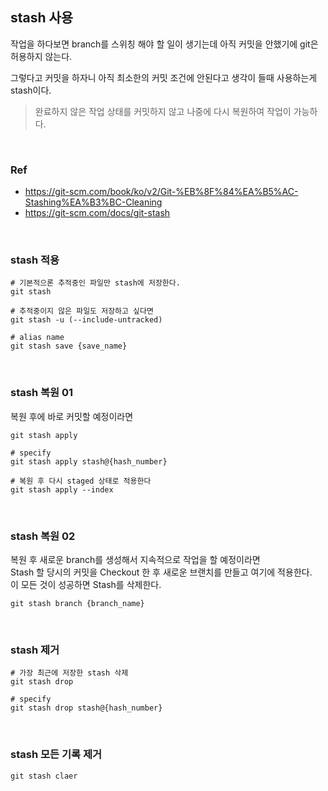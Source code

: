 ## stash 사용

작업을 하다보면 branch를 스위칭 해야 할 일이 생기는데 아직 커밋을 안했기에 git은 허용하지 않는다.

그렇다고 커밋을 하자니 아직 최소한의 커밋 조건에 안된다고 생각이 들때 사용하는게 stash이다.

> 완료하지 않은 작업 상태를 커밋하지 않고 나중에 다시 복원하여 작업이 가능하다.

<br>

### Ref

- https://git-scm.com/book/ko/v2/Git-%EB%8F%84%EA%B5%AC-Stashing%EA%B3%BC-Cleaning
- https://git-scm.com/docs/git-stash

<br>

### stash 적용

```
# 기본적으론 추적중인 파일만 stash에 저장한다.
git stash

# 추적중이지 않은 파일도 저장하고 싶다면
git stash -u (--include-untracked)

# alias name
git stash save {save_name}
```

<br>

### stash 복원 01

복원 후에 바로 커밋할 예정이라면

```
git stash apply

# specify
git stash apply stash@{hash_number}

# 복원 후 다시 staged 상태로 적용한다
git stash apply --index
```

<br>

### stash 복원 02

복원 후 새로운 branch를 생성해서 지속적으로 작업을 할 예정이라면  
Stash 할 당시의 커밋을 Checkout 한 후 새로운 브랜치를 만들고 여기에 적용한다.  
이 모든 것이 성공하면 Stash를 삭제한다.

```
git stash branch {branch_name}
```

<br>

### stash 제거

```
# 가장 최근에 저장한 stash 삭제
git stash drop

# specify
git stash drop stash@{hash_number}
```

<br>

### stash 모든 기록 제거

```
git stash claer
```
